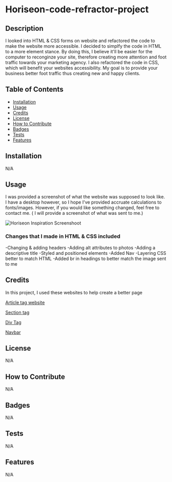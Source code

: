# Horiseon-code-refractor-project

## Description

I looked into HTML & CSS forms on website and refactored the code to make the website more accessible. I decided to simplfy the code in HTML to a more element stance. By doing this, I believe it'll be easier for the computer to reconginze your site, therefore creating more attention and foot traffic towards your marketing agency. I also refactored the code in CSS, which will benefit your websites accessibility. My goal is to provide your business better foot traffic thus creating new and happy clients.

## Table of Contents

- [Installation](#installation)
- [Usage](#usage)
- [Credits](#credits)
- [License](#license)
- [How to Contribute](#how-to-contribute)
- [Badges](#badges)
- [Tests](#tests)
- [Features](#features)

## Installation

N/A

## Usage

I was provided a screenshot of what the website was supposed to look like. I have a desktop however, so I hope I've provided accruate calculations to fonts/images. However, if you would like something changed, feel free to contact me. ( I will provide a screenshot of what was sent to me.)

![Horiseon Inspiration Screenshoot](\challprojects)

### Changes that I made in HTML & CSS included

 -Changing & adding headers
 -Adding alt attributes to photos
 -Adding a descriptive title
 -Styled and positioned elements
 -Added Nav
 -Layering CSS better to match HTML
 -Added br in headings to better match the image sent to me

## Credits

In this project, I used these websites to help create a better page

[Article tag website](https://www.w3schools.com/tags/tag_article.asp)

[Section tag](https://www.w3schools.com/tags/tag_section.asp)

[Div Tag](https://www.w3schools.com/tags/tag_div.ASP)

[Navbar](https://www.w3schools.com/css/css_navbar_horizontal.asp)

## License

N/A

## How to Contribute

N/A

## Badges

N/A

## Tests

N/A

## Features

N/A

